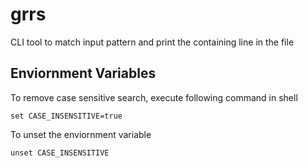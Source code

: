 # grrs

CLI tool to match input pattern and print the containing line in the file

## Enviornment Variables

To remove case sensitive search, execute following command in shell

```
set CASE_INSENSITIVE=true
```

To unset the enviornment variable

```
unset CASE_INSENSITIVE
```
